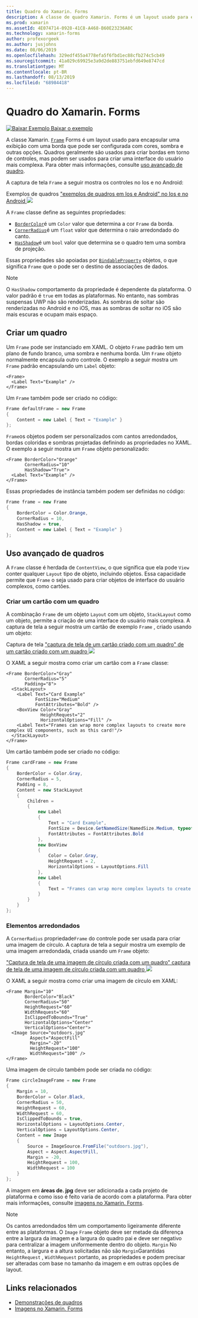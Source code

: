 ```yaml
---
title: Quadro do Xamarin. Forms
description: A classe de quadro Xamarin. Forms é um layout usado para encapsular uma exibição ou um layout com uma borda que pode ser configurada com cores, sombra e outras opções.
ms.prod: xamarin
ms.assetId: 4E074714-0928-41C8-A468-B60E23236A8C
ms.technology: xamarin-forms
author: profexorgeek
ms.author: jusjohns
ms.date: 08/06/2019
ms.openlocfilehash: 329edf455a4778efa5f6fbd1ec88cfb274c5cb49
ms.sourcegitcommit: 41a029c69925e3a9d2de883751ebfd649e8747cd
ms.translationtype: MT
ms.contentlocale: pt-BR
ms.lasthandoff: 08/13/2019
ms.locfileid: "68984418"
---
```

# <a name="xamarinforms-frame"></a>Quadro do Xamarin. Forms

[![Baixar Exemplo](~/media/shared/download.png) Baixar o exemplo](https://docs.microsoft.com/en-us/samples/xamarin/xamarin-forms-samples/userinterface-frame/)

A classe Xamarin. [`Frame`](xref:Xamarin.Forms.Frame) Forms é um layout usado para encapsular uma exibição com uma borda que pode ser configurada com cores, sombra e outras opções. Quadros geralmente são usados para criar bordas em torno de controles, mas podem ser usados para criar uma interface do usuário mais complexa. Para obter mais informações, consulte [uso avançado de quadro](#advanced-frame-usage).

A captura de tela `Frame` a seguir mostra os controles no Ios e no Android:

Exemplos de quadros ["exemplos de quadros em Ios e Android" no Ios e no Android ![](frame-images/frame-cropped.png)](frame-images/frame-full.png#lightbox "")

A `Frame` classe define as seguintes propriedades:

* [`BorderColor`](xref:Xamarin.Forms.Frame.BorderColor)é um `Color` valor que determina a cor `Frame` da borda.
* [`CornerRadius`](xref:Xamarin.Forms.Frame.CornerRadius)é um `float` valor que determina o raio arredondado do canto.
* [`HasShadow`](xref:Xamarin.Forms.Frame.HasShadow)é um `bool` valor que determina se o quadro tem uma sombra de projeção.

Essas propriedades são apoiadas por [`BindableProperty`](xref:Xamarin.Forms.BindableProperty) objetos, o que significa `Frame` que o pode ser o destino de associações de dados.

> [!NOTE]
> O `HasShadow` comportamento da propriedade é dependente da plataforma. O valor padrão é `true` em todas as plataformas. No entanto, nas sombras suspensas UWP não são renderizadas. As sombras de soltar são renderizadas no Android e no iOS, mas as sombras de soltar no iOS são mais escuras e ocupam mais espaço.

## <a name="create-a-frame"></a>Criar um quadro

Um `Frame` pode ser instanciado em XAML. O objeto `Frame` padrão tem um plano de fundo branco, uma sombra e nenhuma borda. Um `Frame` objeto normalmente encapsula outro controle. O exemplo a seguir mostra um `Frame` padrão encapsulando um `Label` objeto:

```xaml
<Frame>
  <Label Text="Example" />
</Frame>
```

Um `Frame` também pode ser criado no código:

```csharp
Frame defaultFrame = new Frame
{
    Content = new Label { Text = "Example" }
};
```

`Frame`os objetos podem ser personalizados com cantos arredondados, bordas coloridas e sombras projetadas definindo as propriedades no XAML. O exemplo a seguir mostra um `Frame` objeto personalizado:

```xaml
<Frame BorderColor="Orange"
       CornerRadius="10"
       HasShadow="True">
  <Label Text="Example" />
</Frame>
```

Essas propriedades de instância também podem ser definidas no código:

```csharp
Frame frame = new Frame
{
    BorderColor = Color.Orange,
    CornerRadius = 10,
    HasShadow = true,
    Content = new Label { Text = "Example" }
};
```

## <a name="advanced-frame-usage"></a>Uso avançado de quadros

A `Frame` classe é herdada de `ContentView`, o que significa que ela pode `View` conter qualquer `Layout` tipo de objeto, incluindo objetos. Essa capacidade permite que `Frame` o seja usado para criar objetos de interface do usuário complexos, como cartões.

### <a name="create-a-card-with-a-frame"></a>Criar um cartão com um quadro

A combinação `Frame` de um objeto `Layout` com um objeto, `StackLayout` como um objeto, permite a criação de uma interface do usuário mais complexa. A captura de tela a seguir mostra um cartão de exemplo `Frame` , criado usando um objeto:

Captura de tela ["captura de tela de um cartão criado com um quadro" de um cartão criado com um quadro ![](frame-images/frame-card-cropped.png)](frame-images/frame-full.png#lightbox "")

O XAML a seguir mostra como criar um cartão com a `Frame` classe:

```xaml
<Frame BorderColor="Gray"
       CornerRadius="5"
       Padding="8">
  <StackLayout>
    <Label Text="Card Example"
           FontSize="Medium"
           FontAttributes="Bold" />
    <BoxView Color="Gray"
             HeightRequest="2"
             HorizontalOptions="Fill" />
    <Label Text="Frames can wrap more complex layouts to create more complex UI components, such as this card!"/>
  </StackLayout>
</Frame>
```

Um cartão também pode ser criado no código:

```csharp
Frame cardFrame = new Frame
{
    BorderColor = Color.Gray,
    CornerRadius = 5,
    Padding = 8,
    Content = new StackLayout
    {
        Children =
        {
            new Label
            {
                Text = "Card Example",
                FontSize = Device.GetNamedSize(NamedSize.Medium, typeof(Label)),
                FontAttributes = FontAttributes.Bold
            },
            new BoxView
            {
                Color = Color.Gray,
                HeightRequest = 2,
                HorizontalOptions = LayoutOptions.Fill
            },
            new Label
            {
                Text = "Frames can wrap more complex layouts to create more complex UI components, such as this card!"
            }
        }
    }
};
```

### <a name="round-elements"></a>Elementos arredondados

A `CornerRadius` propriedade`Frame` do controle pode ser usada para criar uma imagem de círculo. A captura de tela a seguir mostra um exemplo de uma imagem arredondada, criada usando um `Frame` objeto:

["Captura de tela de uma imagem de círculo criada com um quadro" captura de tela de uma imagem de círculo criada com um quadro ![](frame-images/circle-image-cropped.png)](frame-images/frame-full.png#lightbox "")

O XAML a seguir mostra como criar uma imagem de círculo em XAML:

```xaml
<Frame Margin="10"
       BorderColor="Black"
       CornerRadius="50"
       HeightRequest="60"
       WidthRequest="60"
       IsClippedToBounds="True"
       HorizontalOptions="Center"
       VerticalOptions="Center">
  <Image Source="outdoors.jpg"
         Aspect="AspectFill"
         Margin="-20"
         HeightRequest="100"
         WidthRequest="100" />
</Frame>
```

Uma imagem de círculo também pode ser criada no código:

```csharp
Frame circleImageFrame = new Frame
{
    Margin = 10,
    BorderColor = Color.Black,
    CornerRadius = 50,
    HeightRequest = 60,
    WidthRequest = 60,
    IsClippedToBounds = true,
    HorizontalOptions = LayoutOptions.Center,
    VerticalOptions = LayoutOptions.Center,
    Content = new Image
    {
        Source = ImageSource.FromFile("outdoors.jpg"),
        Aspect = Aspect.AspectFill,
        Margin = -20,
        HeightRequest = 100,
        WidthRequest = 100
    }
};
```

A imagem em **áreas de. jpg** deve ser adicionada a cada projeto de plataforma e como isso é feito varia de acordo com a plataforma. Para obter mais informações, consulte [imagens no Xamarin. Forms](~/xamarin-forms/user-interface/images.md).

> [!NOTE]
> Os cantos arredondados têm um comportamento ligeiramente diferente entre as plataformas. O `Image` `Frame` objeto deve ser metade da diferença entre a largura da imagem e a largura do quadro pai e deve ser negativo para centralizar a imagem uniformemente dentro do objeto. `Margin` No entanto, a largura e a altura solicitadas não são `Margin`Garantidas `HeightRequest` , `WidthRequest` portanto, as propriedades e podem precisar ser alteradas com base no tamanho da imagem e em outras opções de layout.

## <a name="related-links"></a>Links relacionados

* [Demonstrações de quadros](https://docs.microsoft.com/en-us/samples/xamarin/xamarin-forms-samples/userinterface-frame/)
* [Imagens no Xamarin. Forms](~/xamarin-forms/user-interface/images.md)

